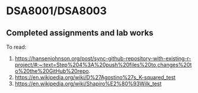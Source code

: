 # DSA8001/DSA8003 
## Completed assignments and lab works 
To read:
1. https://hansenjohnson.org/post/sync-github-repository-with-existing-r-project/#:~:text=Step%204%3A%20push%20files%20to,changes%20to%20the%20GitHub%20repo.
2. https://en.wikipedia.org/wiki/D%27Agostino%27s_K-squared_test
3. https://en.wikipedia.org/wiki/Shapiro%E2%80%93Wilk_test
